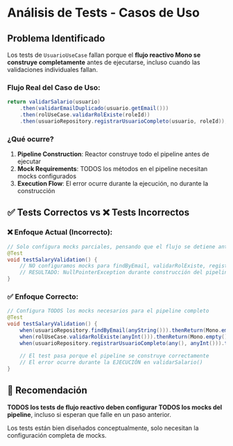 # Análisis de Tests - Casos de Uso

## Problema Identificado

Los tests de `UsuarioUseCase` fallan porque el **flujo reactivo Mono se construye completamente** antes de ejecutarse,
incluso cuando las validaciones individuales fallan.

### Flujo Real del Caso de Uso:

```java
return validarSalario(usuario)
    .then(validarEmailDuplicado(usuario.getEmail()))
    .then(rolUseCase.validarRolExiste(roleId))
    .then(usuarioRepository.registrarUsuarioCompleto(usuario, roleId));
```

### ¿Qué ocurre?

1. **Pipeline Construction**: Reactor construye todo el pipeline antes de ejecutar
2. **Mock Requirements**: TODOS los métodos en el pipeline necesitan mocks configurados
3. **Execution Flow**: El error ocurre durante la ejecución, no durante la construcción

## ✅ Tests Correctos vs ❌ Tests Incorrectos

### ❌ **Enfoque Actual (Incorrecto):**

```java
// Solo configura mocks parciales, pensando que el flujo se detiene antes
@Test
void testSalaryValidation() {
    // NO configuramos mocks para findByEmail, validarRolExiste, registrarUsuarioCompleto
    // RESULTADO: NullPointerException durante construcción del pipeline
}
```

### ✅ **Enfoque Correcto:**

```java
// Configura TODOS los mocks necesarios para el pipeline completo
@Test 
void testSalaryValidation() {
    when(usuarioRepository.findByEmail(anyString())).thenReturn(Mono.empty());
    when(rolUseCase.validarRolExiste(anyInt())).thenReturn(Mono.empty());
    when(usuarioRepository.registrarUsuarioCompleto(any(), anyInt())).thenReturn(Mono.just(usuario));
    
    // El test pasa porque el pipeline se construye correctamente
    // El error ocurre durante la EJECUCIÓN en validarSalario()
}
```

## 🔧 Recomendación

**TODOS los tests de flujo reactivo deben configurar TODOS los mocks del pipeline**, incluso si esperan que falle en un
paso anterior.

Los tests están bien diseñados conceptualmente, solo necesitan la configuración completa de mocks.